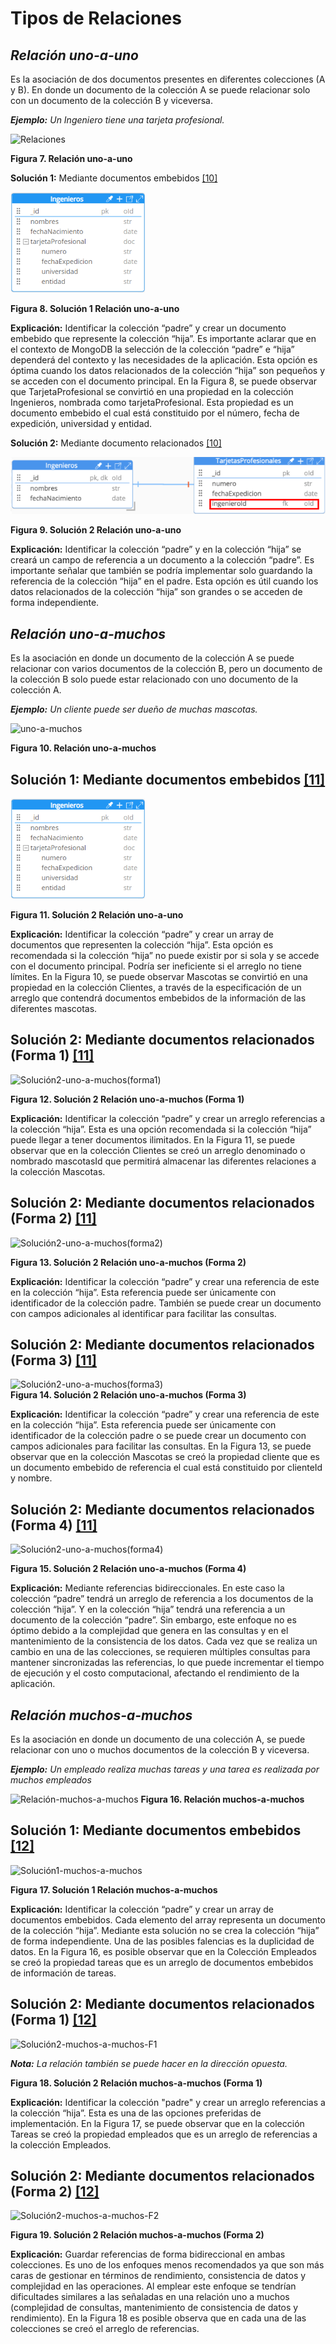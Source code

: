 # Tipos de Relaciones

## _**Relación uno-a-uno**_

Es la asociación de dos documentos presentes en diferentes colecciones (A y B). En donde un documento de la colección A se puede relacionar solo con un documento de la colección B y viceversa.

_**Ejemplo:** Un Ingeniero tiene una tarjeta profesional._

![Relaciones](../../imgs/Relación-Uno-a-Uno.png)

**Figura 7. Relación uno-a-uno**

**Solución 1:** Mediante documentos embebidos [[10]](../05-Referencias/05-Referencias-Modulo-1.md#10)

![Uno-a-uno](../../imgs/Solucion1-uno-a-uno.png)

**Figura 8. Solución 1 Relación uno-a-uno**

**Explicación:** Identificar la colección “padre” y crear un documento embebido que represente la colección “hija”. Es importante aclarar que en el contexto de MongoDB la selección de la colección “padre” e “hija” dependerá del contexto y las necesidades de la aplicación. Esta opción es óptima cuando los datos relacionados de la colección “hija” son pequeños y se acceden con el documento principal. En la Figura 8, se puede observar que TarjetaProfesional se convirtió en una propiedad en la colección Ingenieros, nombrada como tarjetaProfesional. Esta propiedad es un documento embebido el cual está constituido por el número, fecha de expedición, universidad y entidad.

**Solución 2:** Mediante documento relacionados [[10]](../05-Referencias/05-Referencias-Modulo-1.md#10)

![Uno-a-uno](../../imgs/Solucion2-uno-a-uno.png)

**Figura 9. Solución 2 Relación uno-a-uno**

**Explicación:** Identificar la colección “padre” y en la colección “hija” se creará un campo de referencia a un documento a la colección “padre”. Es importante señalar que también se podría implementar solo guardando la referencia de la colección “hija” en el padre. Esta opción es útil cuando los datos relacionados de la colección “hija” son grandes o se acceden de forma independiente.

## _**Relación uno-a-muchos**_

Es la asociación en donde un documento de la colección A se puede relacionar con varios documentos de la colección B, pero un documento de la colección B solo puede estar relacionado con uno documento de la colección A.

_**Ejemplo:** Un cliente puede ser dueño de muchas mascotas._

![uno-a-muchos](../../imgs/Relación-uno-a-muchos.png)

**Figura 10. Relación uno-a-muchos**

## **Solución 1:** Mediante documentos embebidos [[11]](../05-Referencias/05-Referencias-Modulo-1.md#11)

![Solución1-uno-a-muchos](../../imgs/Solucion1-uno-a-uno.png)

**Figura 11. Solución 2 Relación uno-a-uno**

**Explicación:** Identificar la colección “padre” y crear un array de documentos que representen la colección “hija”. Esta opción es recomendada si la colección “hija” no puede existir por si sola y se accede con el documento principal. Podría ser ineficiente si el arreglo no tiene límites. En la Figura 10, se puede observar Mascotas se convirtió en una propiedad en la colección Clientes, a través de la especificación de un arreglo que contendrá documentos embebidos de la información de las diferentes mascotas.

## **Solución 2:** Mediante documentos relacionados (Forma 1) [[11]](../05-Referencias/05-Referencias-Modulo-1.md#11)

![Solución2-uno-a-muchos(forma1)](../../imgs/Solución2-uno-a-muchos.png)

**Figura 12. Solución 2 Relación uno-a-muchos (Forma 1)**

**Explicación:** Identificar la colección “padre” y crear un arreglo referencias a la colección “hija”. Esta es una opción recomendada si la colección “hija” puede llegar a tener documentos ilimitados. En la Figura 11, se puede observar que en la colección Clientes se creó un arreglo denominado o nombrado mascotasId que permitirá almacenar las diferentes relaciones a la colección Mascotas.

## **Solución 2:** Mediante documentos relacionados (Forma 2) ​[[11]](../05-Referencias/05-Referencias-Modulo-1.md#11)

![Solución2-uno-a-muchos(forma2)](../../imgs/Solución2-uno-a-muchos-F2.png)

**Figura 13. Solución 2 Relación uno-a-muchos (Forma 2)**

**Explicación:** Identificar la colección “padre” y crear una referencia de este en la colección “hija”. Esta referencia puede ser únicamente con identificador de la colección padre. También se puede crear un documento con campos adicionales al identificar para facilitar las consultas.

## **Solución 2:** Mediante documentos relacionados (Forma 3) ​[[11]](../05-Referencias/05-Referencias-Modulo-1.md#11)

![Solución2-uno-a-muchos(forma3)](../../imgs/Solución2-uno-a-muchos-F3.png)  
**Figura 14. Solución 2 Relación uno-a-muchos (Forma 3)**

**Explicación:** Identificar la colección “padre” y crear una referencia de este en la colección “hija”. Esta referencia puede ser únicamente con identificador de la colección padre o se puede crear un documento con campos adicionales para facilitar las consultas. En la Figura 13, se puede observar que en la colección Mascotas se creó la propiedad cliente que es un documento embebido de referencia el cual está constituido por clienteId y nombre.

## **Solución 2:** Mediante documentos relacionados (Forma 4) ​[[11]](../05-Referencias/05-Referencias-Modulo-1.md#11)

![Solución2-uno-a-muchos(forma4)](../../imgs/Solución2-uno-a-muchos-F4.png)

**Figura 15. Solución 2 Relación uno-a-muchos (Forma 4)**

**Explicación:** Mediante referencias bidireccionales. En este caso la colección “padre” tendrá un arreglo de referencia a los documentos de la colección “hija”. Y en la colección “hija” tendrá una referencia a un documento de la colección “padre”. Sin embargo, este enfoque no es óptimo debido a la complejidad que genera en las consultas y en el mantenimiento de la consistencia de los datos. Cada vez que se realiza un cambio en una de las colecciones, se requieren múltiples consultas para mantener sincronizadas las referencias, lo que puede incrementar el tiempo de ejecución y el costo computacional, afectando el rendimiento de la aplicación.

## _**Relación muchos-a-muchos**_

Es la asociación en donde un documento de una colección A, se puede relacionar con uno o muchos documentos de la colección B y viceversa.

_**Ejemplo:** Un empleado realiza muchas tareas y una tarea es realizada por muchos empleados_

![Relación-muchos-a-muchos](../../imgs/Relación-uno-a-muchos.png)
**Figura 16. Relación muchos-a-muchos**

## **Solución 1:** Mediante documentos embebidos [[12]](../05-Referencias/05-Referencias-Modulo-1.md#12)

![Solución1-muchos-a-muchos](../../imgs/Solución1-muchos-a-muchos.png)

**Figura 17. Solución 1 Relación muchos-a-muchos**

**Explicación:** Identificar la colección “padre” y crear un array de documentos embebidos. Cada elemento del array representa un documento de la colección “hija”. Mediante esta solución no se crea la colección “hija” de forma independiente. Una de las posibles falencias es la duplicidad de datos. En la Figura 16, es posible observar que en la Colección Empleados se creó la propiedad tareas que es un arreglo de documentos embebidos de información de tareas.

## **Solución 2:** Mediante documentos relacionados (Forma 1) [[12]](../05-Referencias/05-Referencias-Modulo-1.md#12)

![Solución2-muchos-a-muchos-F1](../../imgs/Solución2-muchos-a-muchos-F1.png)

_**Nota:** La relación también se puede hacer en la dirección opuesta._

**Figura 18. Solución 2 Relación muchos-a-muchos (Forma 1)**

**Explicación:** Identificar la colección "padre" y crear un arreglo referencias a la colección “hija”. Esta es una de las opciones preferidas de implementación. En la Figura 17, se puede observar que en la colección Tareas se creó la propiedad empleados que es un arreglo de referencias a la colección Empleados.

## **Solución 2:** Mediante documentos relacionados (Forma 2) [[12]](../05-Referencias/05-Referencias-Modulo-1.md#12)

![Solución2-muchos-a-muchos-F2](../../imgs/Solución2-muchos-a-muchos-F2.png)

**Figura 19. Solución 2 Relación muchos-a-muchos (Forma 2)**

**Explicación:** Guardar referencias de forma bidireccional en ambas colecciones. Es uno de los enfoques menos recomendados ya que son más caras de gestionar en términos de rendimiento, consistencia de datos y complejidad en las operaciones. Al emplear este enfoque se tendrían dificultades similares a las señaladas en una relación uno a muchos (complejidad de consultas, mantenimiento de consistencia de datos y rendimiento). En la Figura 18 es posible observa que en cada una de las colecciones se creó el arreglo de referencias.
